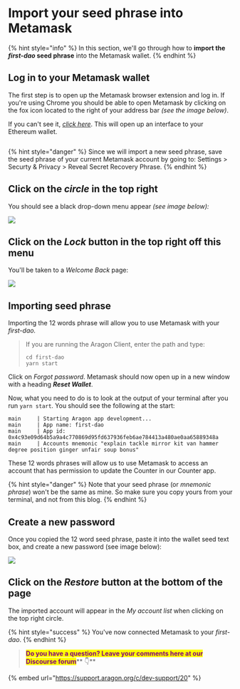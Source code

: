 # Import your seed phrase into Metamask

{% hint style="info" %}
In this section, we'll go through how to **import the **_**first-dao**_** seed phrase** into the Metamask wallet.
{% endhint %}

## Log in to your Metamask wallet

The first step is to open up the Metamask browser extension and log in. If you're using Chrome you should be able to open Metamask by clicking on the fox icon located to the right of your address bar _(see the image below)_.&#x20;

If you can't see it, [_click here_](https://chrome.google.com/webstore/search/metamask). This will open up an interface to your Ethereum wallet.&#x20;

<figure><img src="../../../../../.gitbook/assets/m-3 (1).png" alt=""><figcaption></figcaption></figure>

{% hint style="danger" %}
Since we will import a new seed phrase, save the seed phrase of your current Metamask account by going to: Settings > Securty & Privacy > Reveal Secret Recovery Phrase.
{% endhint %}

## Click on the _**circle**_ in the top right

You should see a black drop-down menu appear _(see image below):_

__![](<../../../../../.gitbook/assets/Screenshot 2022-04-25 at 13.06.32 (1).png>)__

## Click on the _Lock_ button in the top right off this menu

You'll be taken to a _Welcome Back_ page:

![](<../../../../../.gitbook/assets/Screenshot 2022-04-25 at 13.10.18 (2).png>)

## Importing seed phrase

Importing the 12 words phrase will allow you to use Metamask with your _first-dao._

> If you are running the Aragon Client, enter the path and type:
>
> `cd first-dao`\
> `yarn start`

Click on _Forgot password_. Metamask should now open up in a new window with a heading _**Reset Wallet**_.&#x20;

Now, what you need to do is to look at the output of your terminal after you run `yarn start`. You should see the following at the start:

```
main     | Starting Aragon app development...
main     | App name: first-dao
main     | App id: 0x4c93e09d64b5a9a4c770869d95fd637936feb6ae784413a480ae0aa65889348a
main     | Accounts mnemonic "explain tackle mirror kit van hammer degree position ginger unfair soup bonus"
```

These 12 words phrases will allow us to use Metamask to access an account that has permission to update the Counter in our Counter app.

{% hint style="danger" %}
Note that your seed phrase (or _mnemonic phrase_) won't be the same as mine. So make sure you copy yours from your terminal, and not from this blog.
{% endhint %}

## Create a new password

Once you copied the 12 word seed phrase, paste it into the wallet seed text box, and create a new password (see image below):

![](<../../../../../.gitbook/assets/Screenshot 2022-04-25 at 13.28.54 (1).png>)

## Click on the _Restore_ button at the bottom of the page&#x20;

The imported account will appear in the _My account list_ when clicking on the top right circle.

{% hint style="success" %}
You've now connected Metamask to your _first-dao_.
{% endhint %}



> <mark style="color:purple;">**Do you have a question? Leave your comments here at our Discourse forum**</mark>** 👇**

{% embed url="https://support.aragon.org/c/dev-support/20" %}
